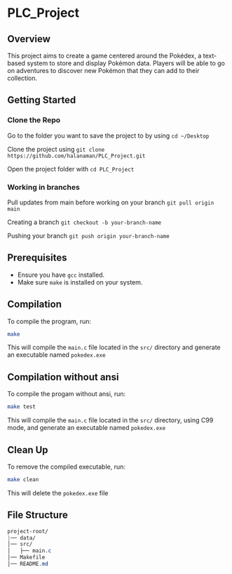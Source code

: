 # PLC_Project
## Overview
This project aims to create a game centered around the Pokédex, a text-based system to store and display Pokémon data. Players will be able to go on adventures to discover new Pokémon that they can add to their collection.

## Getting Started

### Clone the Repo

Go to the folder you want to save the project to by using `cd ~/Desktop`

Clone the project using `git clone https://github.com/halanaman/PLC_Project.git`

Open the project folder with `cd PLC_Project`

### Working in branches

Pull updates from main before working on your branch `git pull origin main`

Creating a branch `git checkout -b your-branch-name`

Pushing your branch `git push origin your-branch-name`


## Prerequisites
- Ensure you have `gcc` installed.
- Make sure `make` is installed on your system.

## Compilation
To compile the program, run:
```sh
make
```
This will compile the `main.c` file located in the `src/` directory and generate an executable named `pokedex.exe`

## Compilation without ansi
To compile the progam without ansi, run:
```sh
make test
```
This will compile the `main.c` file located in the `src/` directory, using C99 mode, and generate an executable named `pokedex.exe`

## Clean Up
To remove the compiled executable, run:
```sh
make clean
```
This will delete the `pokedex.exe` file

## File Structure
```css
project-root/
|── data/
│── src/
│   ├── main.c
│── Makefile
│── README.md
```

